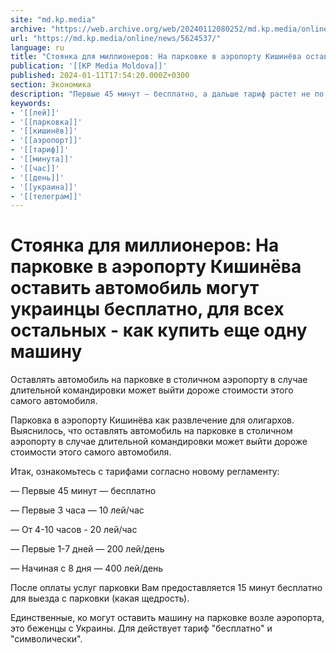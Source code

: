 ```yaml
---
site: "md.kp.media"
archive: "https://web.archive.org/web/20240112080252/md.kp.media/online/news/5624537/"
url: "https://md.kp.media/online/news/5624537/"
language: ru
title: "Стоянка для миллионеров: На парковке в аэропорту Кишинёва оставить автомобиль могут украинцы бесплатно, для всех остальных - как купить еще одну машину"
publication: '[[KP Media Moldova]]'
published: 2024-01-11T17:54:20.000Z+0300
section: Экономика
description: "Первые 45 минут — бесплатно, а дальше тариф растет не по дням, а по часам"
keywords:
- '[[лей]]'
- '[[парковка]]'
- '[[кишинёв]]'
- '[[аэропорт]]'
- '[[тариф]]'
- '[[минута]]'
- '[[час]]'
- '[[день]]'
- '[[украина]]'
- '[[телеграм]]'
---
```


# Стоянка для миллионеров: На парковке в аэропорту Кишинёва оставить автомобиль могут украинцы бесплатно, для всех остальных - как купить еще одну машину

Оставлять автомобиль на парковке в столичном аэропорту в случае длительной командировки может выйти дороже стоимости этого самого автомобиля.

Парковка в аэропорту Кишинёва как развлечение для олигархов. Выяснилось, что оставлять автомобиль на парковке в столичном аэропорту в случае длительной командировки может выйти дороже стоимости этого самого автомобиля.

Итак, ознакомьтесь с тарифами согласно новому регламенту:

— Первые 45 минут — бесплатно

— Первые 3 часа — 10 лей/час

— От 4-10 часов - 20 лей/час

— Первые 1-7 дней — 200 лей/день

— Начиная с 8 дня — 400 лей/день

После оплаты услуг парковки Вам предоставляется 15 минут бесплатно для выезда с парковки (какая щедрость).

Единственные, ко могут оставить машину на парковке возле аэропорта, это беженцы с Украины. Для действует тариф "бесплатно" и "символически".
